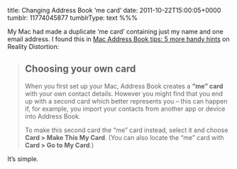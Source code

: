 title: Changing Address Book ‘me card’
date: 2011-10-22T15:00:05+0000
tumblr: 11774045877
tumblrType: text
%%%

My Mac had made a duplicate ‘me card’ containing just my name and one email address. I found this in [Mac Address Book tips: 5 more handy hints][RD] on Reality Distortion:

> ## Choosing your own card
> 
> When you first set up your Mac, Address Book creates a **“me” card** with your own contact details. However you might find that you end up with a second card which better represents you – this can happen if, for example, you import your contacts from another app or device into Address Book.
> 
> To make this second card the “me” card instead, select it and choose **Card > Make This My Card**. (You can also locate the “me” card with **Card > Go to My Card**.)

It’s simple. 

[RD]: http://mac.elated.com/2009/03/11/mac-address-book-tips-5-more-handy-hints/
